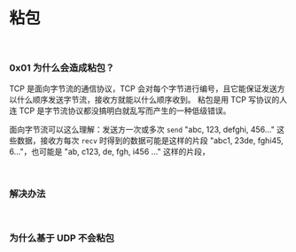 # 粘包


<br>

### 0x01 为什么会造成粘包？

TCP 是面向字节流的通信协议，TCP 会对每个字节进行编号，且它能保证发送方以什么顺序发送字节流，接收方就能以什么顺序收到。 粘包是用 TCP 写协议的人连 TCP 是字节流协议都没搞明白就乱写而产生的一种低级错误。

面向字节流可以这么理解：发送方一次或多次 `send` "abc, 123, defghi, 456..." 这些数据，接收方每次 `recv` 时得到的数据可能是这样的片段 "abc1, 23de, fghi45, 6..."，也可能是 "ab, c123, de, fgh, i456 ..." 这样的片段，



<br>

### 解决办法

<br>

### 为什么基于 UDP 不会粘包

<br>


<br>


<br>

